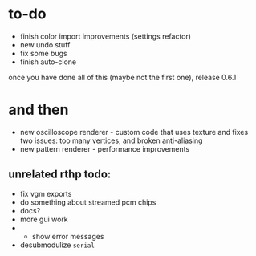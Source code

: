 # to-do

- finish color import improvements (settings refactor)
- new undo stuff
- fix some bugs
- finish auto-clone

once you have done all of this (maybe not the first one), release 0.6.1

# and then

- new oscilloscope renderer - custom code that uses texture and fixes two issues: too many vertices, and broken anti-aliasing
- new pattern renderer - performance improvements

## unrelated rthp todo:

- fix vgm exports
- do something about streamed pcm chips
- docs?
- more gui work
- - show error messages
- desubmodulize `serial`
